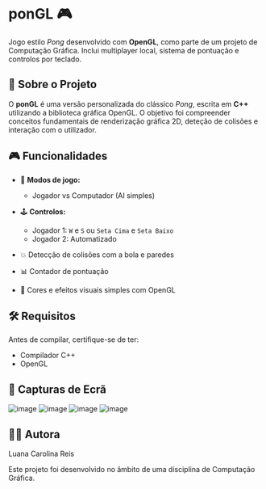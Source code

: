 # ponGL 🎮

Jogo estilo *Pong* desenvolvido com **OpenGL**, como parte de um projeto de Computação Gráfica. Inclui multiplayer local, sistema de pontuação e controlos por teclado.

## 🧠 Sobre o Projeto

O **ponGL** é uma versão personalizada do clássico *Pong*, escrita em **C++** utilizando a biblioteca gráfica OpenGL. O objetivo foi compreender conceitos fundamentais de renderização gráfica 2D, deteção de colisões e interação com o utilizador.

## 🎮 Funcionalidades

- 🎲 **Modos de jogo:**
  - Jogador vs Computador (AI simples)

- 🕹️ **Controlos:**
  - Jogador 1: `W` e `S` ou `Seta Cima` e `Seta Baixo`
  - Jogador 2: Automatizado
    
- 💥 Detecção de colisões com a bola e paredes
- 📊 Contador de pontuação
- 🌈 Cores e efeitos visuais simples com OpenGL

## 🛠️ Requisitos

Antes de compilar, certifique-se de ter:

- Compilador C++
- OpenGL

## 📸 Capturas de Ecrã
![image](https://github.com/user-attachments/assets/9a33a2b4-361b-4041-8160-b0974be05ae8)
![image](https://github.com/user-attachments/assets/fa4c4cba-e154-407e-8d74-94ea8f20c88f)
![image](https://github.com/user-attachments/assets/046c24d4-8007-4f6c-b2af-c8195bf52c70)
![image](https://github.com/user-attachments/assets/ee5568d4-79b1-4788-a3a7-65b686b9ea4e)

## 👩‍💻 Autora
Luana Carolina Reis

Este projeto foi desenvolvido no âmbito de uma disciplina de Computação Gráfica.

